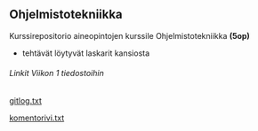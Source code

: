 ## Ohjelmistotekniikka
Kurssirepositorio aineopintojen kurssile Ohjelmistotekniikka **(5op)**
- tehtävät löytyvät laskarit kansiosta

###### Linkit Viikon 1 tiedostoihin
[gitlog.txt](https://github.com/oskari83/ot-harjoitustyo/blob/master/laskarit/viikko1/gitlog.txt)

[komentorivi.txt](https://github.com/oskari83/ot-harjoitustyo/blob/master/laskarit/viikko1/komentorivi.txt)
